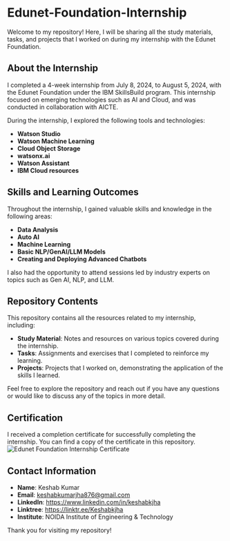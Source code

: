 # Edunet-Foundation-Internship

Welcome to my repository! Here, I will be sharing all the study materials, tasks, and projects that I worked on during my internship with the Edunet Foundation.

## About the Internship
I completed a 4-week internship from July 8, 2024, to August 5, 2024, with the Edunet Foundation under the IBM SkillsBuild program. This internship focused on emerging technologies such as AI and Cloud, and was conducted in collaboration with AICTE.

During the internship, I explored the following tools and technologies:
- **Watson Studio**
- **Watson Machine Learning**
- **Cloud Object Storage**
- **watsonx.ai**
- **Watson Assistant**
- **IBM Cloud resources**

## Skills and Learning Outcomes
Throughout the internship, I gained valuable skills and knowledge in the following areas:
- **Data Analysis**
- **Auto AI**
- **Machine Learning**
- **Basic NLP/GenAI/LLM Models**
- **Creating and Deploying Advanced Chatbots**

I also had the opportunity to attend sessions led by industry experts on topics such as Gen AI, NLP, and LLM.

## Repository Contents
This repository contains all the resources related to my internship, including:
- **Study Material**: Notes and resources on various topics covered during the internship.
- **Tasks**: Assignments and exercises that I completed to reinforce my learning.
- **Projects**: Projects that I worked on, demonstrating the application of the skills I learned.

Feel free to explore the repository and reach out if you have any questions or would like to discuss any of the topics in more detail.

## Certification
I received a completion certificate for successfully completing the internship. You can find a copy of the certificate in this repository.
![Edunet Foundation Internship Certificate](https://github.com/user-attachments/assets/5660e610-0b19-4a96-bac4-64dc10361bf4)

## Contact Information
- **Name**: Keshab Kumar
- **Email**: keshabkumarjha876@gmail.com
- **LinkedIn**: https://www.linkedin.com/in/keshabkjha
- **Linktree**: https://linktr.ee/Keshabkjha
- **Institute**: NOIDA Institute of Engineering & Technology

Thank you for visiting my repository!
